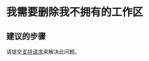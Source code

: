 <properties 
    pageTitle="I need to delete a workspace that I'm not an owner of"
    description="我需要删除我不拥有的工作区"
    service="microsoft.machinelearning"
    resource="workspaces"
    authors="jajan17"
    displayOrder="2"
    selfHelpType="resource"
    supportTopicIds=""
    resourceTags=""
    productPesIds=""
    cloudEnvironments="public"
 />


# 我需要删除我不拥有的工作区

## **建议的步骤**
请提交[支持请求](data-blade:Microsoft_Azure_Support.NewSupportRequestBlade)来解决此问题。



<!--HONumber=Oct16_HO2-->


